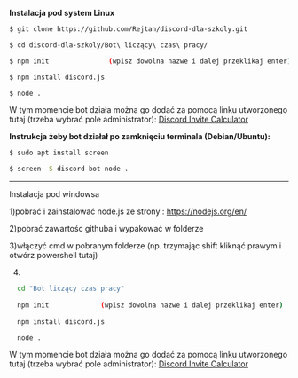 **Instalacja pod system Linux**

```sh
$ git clone https://github.com/Rejtan/discord-dla-szkoly.git

$ cd discord-dla-szkoly/Bot\ liczący\ czas\ pracy/

$ npm init               (wpisz dowolna nazwe i dalej przeklikaj enter)

$ npm install discord.js

$ node .
```

W tym momencie bot działa można go dodać za pomocą linku utworzonego tutaj (trzeba wybrać pole administrator):
[Discord Invite Calculator](https://discordapi.com/permissions.html)

**Instrukcja żeby bot działał po zamknięciu terminala (Debian/Ubuntu):**
```sh
$ sudo apt install screen

$ screen -S discord-bot node .
```
-------------------------------------------------------------------------------------------------------------------------------

Instalacja pod windowsa

1)pobrać i zainstalować node.js ze strony : https://nodejs.org/en/

2)pobrać zawartośc githuba i wypakować w folderze

3)włączyć cmd w pobranym  folderze (np. trzymając shift kliknąć prawym i otwórz powershell tutaj)

4)
```sh
  cd "Bot liczący czas pracy"
  
  npm init             (wpisz dowolna nazwe i dalej przeklikaj enter)
 
  npm install discord.js

  node .
  ```
W tym momencie bot działa można go dodać za pomocą linku utworzonego tutaj (trzeba wybrać pole administrator):
[Discord Invite Calculator](https://discordapi.com/permissions.html)

